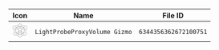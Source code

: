 | Icon | Name | File ID |
| ---  | ---  | ---     |
| ![](LightProbeProxyVolume%20Gizmo.png) | `LightProbeProxyVolume Gizmo` | `6344356362672100751` |

